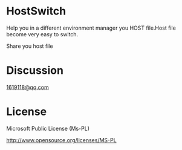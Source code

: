 HostSwitch
==========

Help you in a different environment manager you HOST file.Host file become very easy to switch.

Share you host file 

Discussion
=======
1619118@qq.com

License
=======

Microsoft Public License (Ms-PL)

http://www.opensource.org/licenses/MS-PL